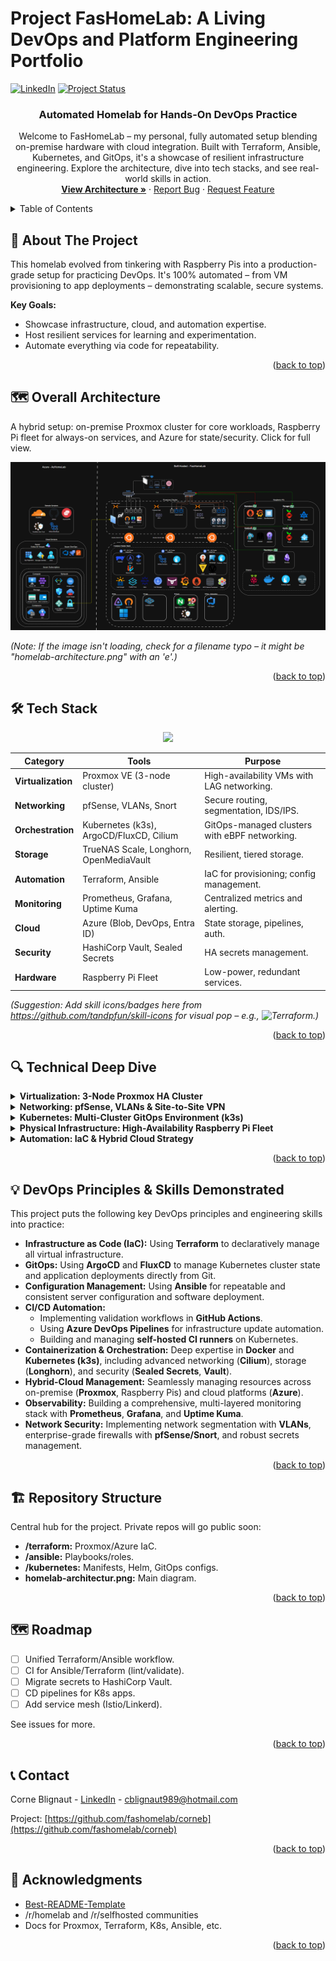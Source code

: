 # Project FasHomeLab: A Living DevOps and Platform Engineering Portfolio

[![LinkedIn][linkedin-shield]][linkedin-url]
[![Project Status][status-shield]][status-url]

<div align="center">
  <h3>Automated Homelab for Hands-On DevOps Practice</h3>
  <p>
    Welcome to FasHomeLab – my personal, fully automated setup blending on-premise hardware with cloud integration. Built with Terraform, Ansible, Kubernetes, and GitOps, it's a showcase of resilient infrastructure engineering. Explore the architecture, dive into tech stacks, and see real-world skills in action.
    <br />
    <a href="#overall-architecture"><strong>View Architecture »</strong></a>
    · <a href="https://github.com/fashomelab/corneb/issues">Report Bug</a>
    · <a href="https://github.com/fashomelab/corneb/issues">Request Feature</a>
  </p>
</div>

<details>
  <summary>Table of Contents</summary>
  <ol>
    <li><a href="#about-the-project">About The Project</a></li>
    <li><a href="#overall-architecture">Overall Architecture</a></li>
    <li><a href="#tech-stack">Tech Stack</a></li>
    <li><a href="#technical-deep-dive">Technical Deep Dive</a></li>
    <li><a href="#devops-principles--skills-demonstrated">DevOps Principles & Skills</a></li>
    <li><a href="#repository-structure">Repository Structure</a></li>
    <li><a href="#roadmap">Roadmap</a></li>
    <li><a href="#contact">Contact</a></li>
    <li><a href="#acknowledgments">Acknowledgments</a></li>
  </ol>
</details>

## 🚀 About The Project

This homelab evolved from tinkering with Raspberry Pis into a production-grade setup for practicing DevOps. It's 100% automated – from VM provisioning to app deployments – demonstrating scalable, secure systems.

**Key Goals:**
- Showcase infrastructure, cloud, and automation expertise.
- Host resilient services for learning and experimentation.
- Automate everything via code for repeatability.

<p align="right">(<a href="#readme-top">back to top</a>)</p>

## 🗺️ Overall Architecture

A hybrid setup: on-premise Proxmox cluster for core workloads, Raspberry Pi fleet for always-on services, and Azure for state/security. Click for full view.

<div align="center">
  <a href="homelab-architectur.png">
    <img src="homelab-architectur.png" alt="Homelab Architecture Diagram" width="800">
  </a>
</div>

*(Note: If the image isn't loading, check for a filename typo – it might be "homelab-architecture.png" with an 'e'.)*

<p align="right">(<a href="#readme-top">back to top</a>)</p>

## 🛠️ Tech Stack

<p align="center">
  <a href="https://skillicons.dev">
    <img src="https://skillicons.dev/icons?i=terraform,ansible,kubernetes,docker,azure,prometheus,grafana,raspberrypi,git&theme=light&perline=6" />
  </a>
</p>

| Category | Tools | Purpose |
|----------|-------|---------|
| **Virtualization** | Proxmox VE (3-node cluster) | High-availability VMs with LAG networking. |
| **Networking** | pfSense, VLANs, Snort | Secure routing, segmentation, IDS/IPS. |
| **Orchestration** | Kubernetes (k3s), ArgoCD/FluxCD, Cilium | GitOps-managed clusters with eBPF networking. |
| **Storage** | TrueNAS Scale, Longhorn, OpenMediaVault | Resilient, tiered storage. |
| **Automation** | Terraform, Ansible | IaC for provisioning; config management. |
| **Monitoring** | Prometheus, Grafana, Uptime Kuma | Centralized metrics and alerting. |
| **Cloud** | Azure (Blob, DevOps, Entra ID) | State storage, pipelines, auth. |
| **Security** | HashiCorp Vault, Sealed Secrets | HA secrets management. |
| **Hardware** | Raspberry Pi Fleet | Low-power, redundant services. |

*(Suggestion: Add skill icons/badges here from https://github.com/tandpfun/skill-icons for visual pop – e.g., ![Terraform](https://img.shields.io/badge/Terraform-7B42BC?style=flat&logo=terraform&logoColor=white).)*

<p align="right">(<a href="#readme-top">back to top</a>)</p>

## 🔍 Technical Deep Dive

<details>
  <summary><strong>Virtualization: 3-Node Proxmox HA Cluster</strong></summary>
  <br>
  The foundation of the on-premise lab is a 3-node Proxmox cluster, providing a resilient and flexible platform for all virtualized workloads.
  <ul>
    <li><strong>Clustering & High Availability:</strong> A 3-node setup was chosen to learn and implement enterprise-grade resilience. If one host fails, critical VMs can be automatically migrated to another node.</li>
    <li><strong>Network Teaming (LAGs):</strong> Link Aggregation is configured to the managed switch, preventing network bottlenecks and providing redundancy for the entire cluster.</li>
    <li><strong>Dedicated Workloads:</strong> A key design choice was to isolate workloads onto specific nodes for stability and performance. For example, <code>proxmox2</code> is dedicated to the virtualized <strong>pfSense router</strong> to protect core network functions, while <code>proxmox3</code> is tailored for storage-heavy services like <strong>TrueNAS Scale</strong>.</li>
  </ul>
  <em>(Suggestion: Add a small diagram showing the Proxmox cluster layout.)</em>
</details>

<details>
  <summary><strong>Networking: pfSense, VLANs & Site-to-Site VPN</strong></summary>
  <br>
  A virtualized pfSense router acts as the brain of the network, managing security, routing, and traffic segmentation.
  <ul>
    <li><strong>Security-First Design:</strong> Virtualizing the firewall allows for easy snapshots, backups, and quick recovery. <strong>Snort</strong> is used for active intrusion detection, and the entire network is segmented into five <strong>VLANs</strong> to prevent lateral movement. For example, untrusted IoT devices are on a separate network and cannot access management interfaces.</li>
    <li><strong>VPN Gateway:</strong> The firewall functions as a central VPN gateway, providing two key capabilities: secure <strong>remote access</strong> into the homelab (as a VPN server), and a persistent <strong>site-to-site (S2S) tunnel</strong> to Microsoft Azure, securely bridging my on-premise and cloud environments.</li>
    <li><strong>Core Services:</strong> All essential network services (DHCP, DNS, firewall rules) are centralized on pfSense for simplified management.</li>
  </ul>
  <em>(Suggestion: Add a diagram showing VLAN segmentation.)</em>
</details>

<details>
  <summary><strong>Kubernetes: Multi-Cluster GitOps Environment (k3s)</strong></summary>
  <br>
  The heart of my service deployment strategy is a multi-cluster Kubernetes environment. This setup mirrors enterprise best practices by separating management, production, and development workloads for enhanced security and stability. All clusters are managed declaratively using GitOps principles.
  <ol>
    <li><strong><code>cauldron-factory</code> (Management Cluster):</strong> This cluster follows the "management cluster" pattern, providing a central point of control. Managed by <strong>FluxCD</strong>, it hosts <strong>Rancher</strong> for UI-based management, along with core services like Traefik and Cert-Manager.</li>
    <li><strong><code>horizon-mountain</code> (Production Cluster):</strong> This cluster is dedicated to running primary, user-facing applications for the internal network. Managed by <strong>ArgoCD</strong>, it uses <strong>Cilium with BGP</strong> for advanced eBPF networking and includes a production-grade stack with <strong>HashiCorp Vault (HA)</strong> and <strong>Longhorn</strong> for storage. Access is strictly internal, protected from the public internet.</li>
    <li><strong><code>zero-dawn</code> (Dev/Test & CI Cluster):</strong> This cluster acts as a sandbox and hosts CI/CD infrastructure, including <strong>self-hosted GitHub Actions runners</strong>. This isolates resource-intensive build jobs from the production environment, ensuring performance and security.</li>
  </ol>
  <em>(Suggestion: Add screenshots of Rancher or ArgoCD.)</em>
</details>

<details>
  <summary><strong>Physical Infrastructure: High-Availability Raspberry Pi Fleet</strong></summary>
  <br>
  To ensure critical services are always online without the power consumption of the main server cluster, a dedicated fleet of low-power Raspberry Pis runs 24/7. This is a deliberate design choice focused on energy efficiency and resilience.
  <ul>
    <li><strong><code>ravager</code> & <code>apollo</code> (HA DNS):</strong> A redundant <strong>Pi-hole</strong> setup in an active/passive cluster using <strong>Keepalived</strong> to manage a virtual IP for seamless failover.</li>
    <li><strong><code>thunderjaw</code> (External Monitoring):</strong> Runs <strong>Uptime Kuma</strong> to monitor all infrastructure from an external viewpoint, ensuring alerts are sent even if the primary network is down.</li>
    <li><strong><code>sawtooth</code> (Isolated I/O Workloads):</strong> This node is dedicated to a high-volume data ingestion workload, keeping this high-churn activity separate from the main storage arrays to protect their performance.</li>
    <li><strong><code>stormbird</code> (Tiered Storage & Central Monitoring):</strong> Runs <strong>OpenMediaVault</strong> as a fast staging area for data, which is then synced nightly to the main TrueNAS VM. It also hosts the central <strong>Prometheus</strong> & <strong>Grafana</strong> "single pane of glass" for the entire lab.</li>
  </ul>
  <em>(Suggestion: Add a photo or diagram of the Pi fleet.)</em>
</details>

<details>
  <summary><strong>Automation: IaC & Hybrid Cloud Strategy</strong></summary>
  <br>
  Automation is the central principle of this lab, with a clear separation of concerns between provisioning (Terraform) and configuration (Ansible).
  <ul>
    <li><strong>Terraform (IaC):</strong> Manages the entire lifecycle of all Proxmox VMs, with state stored securely in <strong>Azure Blob Storage</strong> to enable CI/CD integration.</li>
    <li><strong>Ansible (Configuration Management):</strong> Configures new VMs after provisioning, handling security hardening and application setup. Playbooks are triggered automatically by an <strong>Azure DevOps</strong> pipeline.</li>
    <li><strong>Azure Cloud Services:</strong> An <strong>Entra ID App Registration</strong> provides secure, passwordless authentication for all automated services (Terraform, ADO) interacting with the Azure subscription.</li>
  </ul>
  <em>(Suggestion: Add a flowchart showing the Terraform → Ansible workflow.)</em>
</details>

<p align="right">(<a href="#readme-top">back to top</a>)</p>

## 💡 DevOps Principles & Skills Demonstrated

This project puts the following key DevOps principles and engineering skills into practice:
* **Infrastructure as Code (IaC):** Using **Terraform** to declaratively manage all virtual infrastructure.
* **GitOps:** Using **ArgoCD** and **FluxCD** to manage Kubernetes cluster state and application deployments directly from Git.
* **Configuration Management:** Using **Ansible** for repeatable and consistent server configuration and software deployment.
* **CI/CD Automation:**
    * Implementing validation workflows in **GitHub Actions**.
    * Using **Azure DevOps Pipelines** for infrastructure update automation.
    * Building and managing **self-hosted CI runners** on Kubernetes.
* **Containerization & Orchestration:** Deep expertise in **Docker** and **Kubernetes (k3s)**, including advanced networking (**Cilium**), storage (**Longhorn**), and security (**Sealed Secrets**, **Vault**).
* **Hybrid-Cloud Management:** Seamlessly managing resources across on-premise (**Proxmox**, Raspberry Pis) and cloud platforms (**Azure**).
* **Observability:** Building a comprehensive, multi-layered monitoring stack with **Prometheus**, **Grafana**, and **Uptime Kuma**.
* **Network Security:** Implementing network segmentation with **VLANs**, enterprise-grade firewalls with **pfSense/Snort**, and robust secrets management.

<p align="right">(<a href="#readme-top">back to top</a>)</p>

## 🏗️ Repository Structure

Central hub for the project. Private repos will go public soon:

- **/terraform:** Proxmox/Azure IaC.
- **/ansible:** Playbooks/roles.
- **/kubernetes:** Manifests, Helm, GitOps configs.
- **homelab-architectur.png:** Main diagram.

<p align="right">(<a href="#readme-top">back to top</a>)</p>

## 🗺️ Roadmap

- [ ] Unified Terraform/Ansible workflow.
- [ ] CI for Ansible/Terraform (lint/validate).
- [ ] Migrate secrets to HashiCorp Vault.
- [ ] CD pipelines for K8s apps.
- [ ] Add service mesh (Istio/Linkerd).

See issues for more.

<p align="right">(<a href="#readme-top">back to top</a>)</p>

## 📞 Contact

Corne Blignaut - [LinkedIn](https://www.linkedin.com/in/corne-blignaut-10b618a4) - cblignaut989@hotmail.com

Project: [https://github.com/fashomelab/corneb](https://github.com/fashomelab/corneb)

<p align="right">(<a href="#readme-top">back to top</a>)</p>

## 🙏 Acknowledgments

- [Best-README-Template](https://github.com/othneildrew/Best-README-Template)
- /r/homelab and /r/selfhosted communities
- Docs for Proxmox, Terraform, K8s, Ansible, etc.

<p align="right">(<a href="#readme-top">back to top</a>)</p>

[linkedin-shield]: https://img.shields.io/badge/-LinkedIn-black.svg?style=for-the-badge&logo=linkedin&colorB=555
[linkedin-url]: https://www.linkedin.com/in/corne-blignaut-10b618a4
[status-shield]: https://img.shields.io/badge/status-active-success.svg?style=for-the-badge
[status-url]: https://github.com/fashomelab/corneb